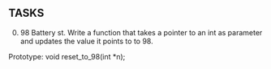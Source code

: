 ## TASKS

0. 98 Battery st.
Write a function that takes a pointer to an int as parameter and updates the value it points to to 98.

Prototype: void reset_to_98(int *n);
